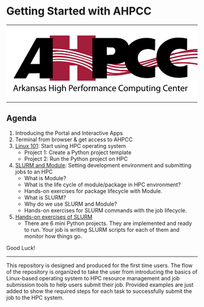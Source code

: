 # Getting Started with AHPCC

---------

<img src="images/ahpcc-logo.png">

------

## Agenda
1. Introducing the Portal and Interactive Apps
2. Terminal from browser & get access to AHPCC
3. [Linux 101](Linux101/README.md): Start using HPC operating system
   + Project 1: Create a Python project template
   + Project 2: Run the Python project on HPC
4. [SLURM and Module](SLURM_and_Module/README.md): Setting development environment and submitting jobs to an HPC
    + What is Module?
    + What is the life cycle of module/package in HPC environment?
    + Hands-on exercises for package lifecycle with Module.
    + What is SLURM?
    + Why do we use SLURM and Module?
    + Hands-on exercises for SLURM commands with the job lifecycle.
5. [Hands-on exercises of SLURM](SLURM_Hands-on/README.md)
    + There are 6 mini Python projects. They are implemented and ready to run. Your job is writing SLURM scripts for each of them and monitor how things go.
   
Good Luck!

-----

This repository is designed and produced for the first time users. The flow of the repository is organized to take the user from introducing the basics of Linux-based operating system to HPC resource management and job submission tools to help users submit their job. Provided examples are just added to show the required steps for each task to successfully submit the job to the HPC system.

